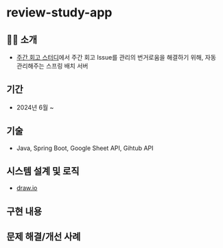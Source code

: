 # review-study-app

## 🙇‍♀️ 소개
- [주간 회고 스터디](https://github.com/daadaadaah/reviewStudy/issues)에서 주간 회고 Issue를 관리의 번거로움을 해결하기 위해, 자동 관리해주는 스프링 배치 서버

## 기간
- 2024년 6월 ~

## 기술
- Java, Spring Boot, Google Sheet API, Gihtub API

## 시스템 설계 및 로직
- [draw.io](https://app.diagrams.net/#G1G6XFKNdc9-xQOxY04WzSRmKNUTCcTDhS#%7B%22pageId%22%3A%222YBvvXClWsGukQMizWep%22%7D)

## 구현 내용

## 문제 해결/개선 사례
